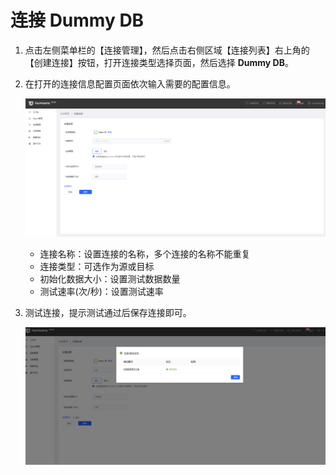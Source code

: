 # 连接 Dummy DB

1. 点击左侧菜单栏的【连接管理】，然后点击右侧区域【连接列表】右上角的【创建连接】按钮，打开连接类型选择页面，然后选择 **Dummy DB**。

2. 在打开的连接信息配置页面依次输入需要的配置信息。

   ![](../../../images/connect_dummydb_1.png)

   * 连接名称：设置连接的名称，多个连接的名称不能重复
   * 连接类型：可选作为源或目标
   * 初始化数据大小：设置测试数据数量
   * 测试速率(次/秒)：设置测试速率

3. 测试连接，提示测试通过后保存连接即可。

   ![](../../../images/connect_dummydb_2.png)